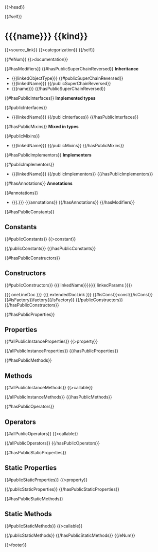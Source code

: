 {{>head}}

{{#self}}
# {{{name}}} {{kind}}

{{>source_link}}
{{>categorization}}
{{/self}}

{{#eNum}}
{{>documentation}}

{{#hasModifiers}}
{{#hasPublicSuperChainReversed}}
**Inheritance**

- {{{linkedObjectType}}}
{{#publicSuperChainReversed}}
- {{{linkedName}}}
{{/publicSuperChainReversed}}
- {{{name}}}
{{/hasPublicSuperChainReversed}}

{{#hasPublicInterfaces}}
**Implemented types**

{{#publicInterfaces}}
- {{{linkedName}}}
{{/publicInterfaces}}
{{/hasPublicInterfaces}}

{{#hasPublicMixins}}
**Mixed in types**

{{#publicMixins}}
- {{{linkedName}}}
{{/publicMixins}}
{{/hasPublicMixins}}

{{#hasPublicImplementors}}
**Implementers**

{{#publicImplementors}}
- {{{linkedName}}}
{{/publicImplementors}}
{{/hasPublicImplementors}}

{{#hasAnnotations}}
**Annotations**

{{#annotations}}
- {{{.}}}
{{/annotations}}
{{/hasAnnotations}}
{{/hasModifiers}}

{{#hasPublicConstants}}
## Constants

{{#publicConstants}}
{{>constant}}

{{/publicConstants}}
{{/hasPublicConstants}}

{{#hasPublicConstructors}}
## Constructors

{{#publicConstructors}}
{{{linkedName}}}({{{ linkedParams }}})

{{{ oneLineDoc }}} {{{ extendedDocLink }}}
{{#isConst}}const{{/isConst}} {{#isFactory}}factory{{/isFactory}}
{{/publicConstructors}}
{{/hasPublicConstructors}}

{{#hasPublicProperties}}
## Properties

{{#allPublicInstanceProperties}}
{{>property}}

{{/allPublicInstanceProperties}}
{{/hasPublicProperties}}

{{#hasPublicMethods}}
## Methods

{{#allPublicInstanceMethods}}
{{>callable}}

{{/allPublicInstanceMethods}}
{{/hasPublicMethods}}

{{#hasPublicOperators}}
## Operators

{{#allPublicOperators}}
{{>callable}}

{{/allPublicOperators}}
{{/hasPublicOperators}}

{{#hasPublicStaticProperties}}
## Static Properties

{{#publicStaticProperties}}
{{>property}}

{{/publicStaticProperties}}
{{/hasPublicStaticProperties}}

{{#hasPublicStaticMethods}}
## Static Methods

{{#publicStaticMethods}}
{{>callable}}

{{/publicStaticMethods}}
{{/hasPublicStaticMethods}}
{{/eNum}}

{{>footer}}
